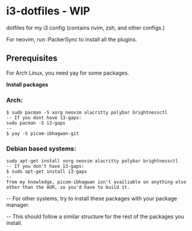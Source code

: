 # i3-dotfiles - WIP
dotfiles for my i3 config (contains nvim, zsh, and other configs.)

For neovim, run :PackerSync to install all the plugins.

## Prerequisites 
For Arch Linux, you need yay for some packages.

**Install packages**

### Arch:
```
$ sudo pacman -S xorg neovim alacritty polybar brightnessctl
-- If you dont have 13-gaps:
sudo pacman -S i3-gaps
--
$ yay -S picom-ibhagwan-git
```
### Debian based systems:
```
sudo apt-get install xorg neovim alacritty polybar brightnessctl
-- If you don't have 13-gaps:
$ sudo apt-get install i3-gaps
--
from my knowledge, picom-ibhagwan isn't availiable on anything else other than the AUR, so you'd have to build it.
```
-- For other systems, try to install these packages with your package manager.

-- This should follow a similar structure for the rest of the packages you install.
